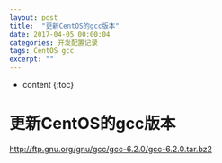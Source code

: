 ```yaml
---
layout: post
title:  "更新CentOS的gcc版本"
date: 2017-04-05 00:00:04
categories: 开发配置记录
tags: CentOS gcc
excerpt: ""
---
```


* content
{:toc}

# 更新CentOS的gcc版本

http://ftp.gnu.org/gnu/gcc/gcc-6.2.0/gcc-6.2.0.tar.bz2

```

```

